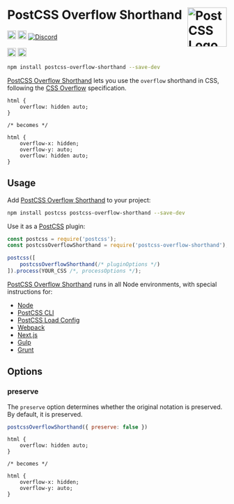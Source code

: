 # PostCSS Overflow Shorthand [<img src="https://postcss.github.io/postcss/logo.svg" alt="PostCSS Logo" width="90" height="90" align="right">][PostCSS]

[<img alt="npm version" src="https://img.shields.io/npm/v/postcss-overflow-shorthand.svg" height="20">][npm-url] [<img alt="Build Status" src="https://github.com/csstools/postcss-plugins/workflows/test/badge.svg" height="20">][cli-url] [<img alt="Discord" src="https://shields.io/badge/Discord-5865F2?logo=discord&logoColor=white">][discord]<br><br>[<img alt="Baseline Status" src="https://cssdb.org/images/badges-baseline/overflow-property.svg" height="20">][css-url] [<img alt="CSS Standard Status" src="https://cssdb.org/images/badges/overflow-property.svg" height="20">][css-url] 

```bash
npm install postcss-overflow-shorthand --save-dev
```

[PostCSS Overflow Shorthand] lets you use the `overflow` shorthand in CSS,
following the [CSS Overflow] specification.

```pcss
html {
	overflow: hidden auto;
}

/* becomes */

html {
	overflow-x: hidden;
	overflow-y: auto;
	overflow: hidden auto;
}
```

## Usage

Add [PostCSS Overflow Shorthand] to your project:

```bash
npm install postcss postcss-overflow-shorthand --save-dev
```

Use it as a [PostCSS] plugin:

```js
const postcss = require('postcss');
const postcssOverflowShorthand = require('postcss-overflow-shorthand');

postcss([
	postcssOverflowShorthand(/* pluginOptions */)
]).process(YOUR_CSS /*, processOptions */);
```

[PostCSS Overflow Shorthand] runs in all Node environments, with special
instructions for:

- [Node](INSTALL.md#node)
- [PostCSS CLI](INSTALL.md#postcss-cli)
- [PostCSS Load Config](INSTALL.md#postcss-load-config)
- [Webpack](INSTALL.md#webpack)
- [Next.js](INSTALL.md#nextjs)
- [Gulp](INSTALL.md#gulp)
- [Grunt](INSTALL.md#grunt)

## Options

### preserve

The `preserve` option determines whether the original notation
is preserved. By default, it is preserved.

```js
postcssOverflowShorthand({ preserve: false })
```

```pcss
html {
	overflow: hidden auto;
}

/* becomes */

html {
	overflow-x: hidden;
	overflow-y: auto;
}
```

[cli-url]: https://github.com/csstools/postcss-plugins/actions/workflows/test.yml?query=workflow/test
[css-url]: https://cssdb.org/#overflow-property
[discord]: https://discord.gg/bUadyRwkJS
[npm-url]: https://www.npmjs.com/package/postcss-overflow-shorthand

[PostCSS]: https://github.com/postcss/postcss
[PostCSS Overflow Shorthand]: https://github.com/csstools/postcss-plugins/tree/main/plugins/postcss-overflow-shorthand
[CSS Overflow]: https://drafts.csswg.org/css-overflow/#propdef-overflow
